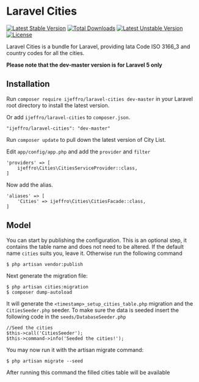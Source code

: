 # Laravel Cities

[![Latest Stable Version](https://poser.pugx.org/ijeffro/laravel-cities/v/stable)](https://packagist.org/packages/ijeffro/laravel-cities)
[![Total Downloads](https://poser.pugx.org/ijeffro/laravel-cities/downloads)](https://packagist.org/packages/ijeffro/laravel-cities)
[![Latest Unstable Version](https://poser.pugx.org/ijeffro/laravel-cities/v/unstable)](https://packagist.org/packages/ijeffro/laravel-cities)
[![License](https://poser.pugx.org/ijeffro/laravel-cities/license)](https://packagist.org/packages/ijeffro/laravel-cities)

Laravel Cities is a bundle for Laravel, providing Iata Code ISO 3166_3 and country codes for all the cities.

**Please note that the dev-master version is for Laravel 5 only**

## Installation

Run `composer require ijeffro/laravel-cities dev-master` in your Laravel root directory to install the latest version.

Or add `ijeffro/laravel-cities` to `composer.json`.

    "ijeffro/laravel-cities": "dev-master"

Run `composer update` to pull down the latest version of City List.

Edit `app/config/app.php` and add the `provider` and `filter`

    'providers' => [
        ijeffro\Cities\CitiesServiceProvider::class,
    ]

Now add the alias.

    'aliases' => [
        'Cities' => ijeffro\Cities\CitiesFacade::class,
    ]


## Model

You can start by publishing the configuration. This is an optional step, it contains the table name and does not need to be altered. If the default name `cities` suits you, leave it. Otherwise run the following command

    $ php artisan vendor:publish

Next generate the migration file:

    $ php artisan cities:migration
    $ composer dump-autoload

It will generate the `<timestamp>_setup_cities_table.php` migration and the `CitiesSeeder.php` seeder. To make sure the data is seeded insert the following code in the `seeds/DatabaseSeeder.php`

    //Seed the cities
    $this->call('CitiesSeeder');
    $this->command->info('Seeded the cities!');

You may now run it with the artisan migrate command:

    $ php artisan migrate --seed

After running this command the filled cities table will be available
